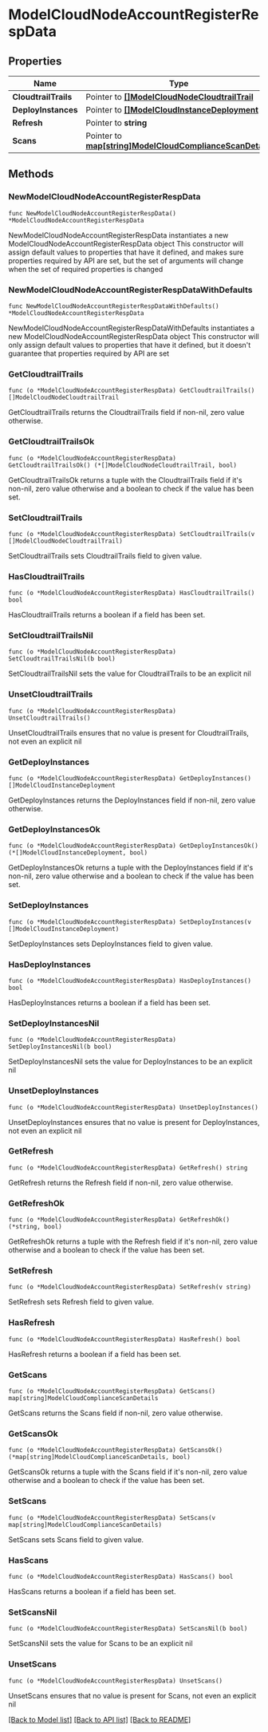 # ModelCloudNodeAccountRegisterRespData

## Properties

Name | Type | Description | Notes
------------ | ------------- | ------------- | -------------
**CloudtrailTrails** | Pointer to [**[]ModelCloudNodeCloudtrailTrail**](ModelCloudNodeCloudtrailTrail.md) |  | [optional] 
**DeployInstances** | Pointer to [**[]ModelCloudInstanceDeployment**](ModelCloudInstanceDeployment.md) |  | [optional] 
**Refresh** | Pointer to **string** |  | [optional] 
**Scans** | Pointer to [**map[string]ModelCloudComplianceScanDetails**](ModelCloudComplianceScanDetails.md) |  | [optional] 

## Methods

### NewModelCloudNodeAccountRegisterRespData

`func NewModelCloudNodeAccountRegisterRespData() *ModelCloudNodeAccountRegisterRespData`

NewModelCloudNodeAccountRegisterRespData instantiates a new ModelCloudNodeAccountRegisterRespData object
This constructor will assign default values to properties that have it defined,
and makes sure properties required by API are set, but the set of arguments
will change when the set of required properties is changed

### NewModelCloudNodeAccountRegisterRespDataWithDefaults

`func NewModelCloudNodeAccountRegisterRespDataWithDefaults() *ModelCloudNodeAccountRegisterRespData`

NewModelCloudNodeAccountRegisterRespDataWithDefaults instantiates a new ModelCloudNodeAccountRegisterRespData object
This constructor will only assign default values to properties that have it defined,
but it doesn't guarantee that properties required by API are set

### GetCloudtrailTrails

`func (o *ModelCloudNodeAccountRegisterRespData) GetCloudtrailTrails() []ModelCloudNodeCloudtrailTrail`

GetCloudtrailTrails returns the CloudtrailTrails field if non-nil, zero value otherwise.

### GetCloudtrailTrailsOk

`func (o *ModelCloudNodeAccountRegisterRespData) GetCloudtrailTrailsOk() (*[]ModelCloudNodeCloudtrailTrail, bool)`

GetCloudtrailTrailsOk returns a tuple with the CloudtrailTrails field if it's non-nil, zero value otherwise
and a boolean to check if the value has been set.

### SetCloudtrailTrails

`func (o *ModelCloudNodeAccountRegisterRespData) SetCloudtrailTrails(v []ModelCloudNodeCloudtrailTrail)`

SetCloudtrailTrails sets CloudtrailTrails field to given value.

### HasCloudtrailTrails

`func (o *ModelCloudNodeAccountRegisterRespData) HasCloudtrailTrails() bool`

HasCloudtrailTrails returns a boolean if a field has been set.

### SetCloudtrailTrailsNil

`func (o *ModelCloudNodeAccountRegisterRespData) SetCloudtrailTrailsNil(b bool)`

 SetCloudtrailTrailsNil sets the value for CloudtrailTrails to be an explicit nil

### UnsetCloudtrailTrails
`func (o *ModelCloudNodeAccountRegisterRespData) UnsetCloudtrailTrails()`

UnsetCloudtrailTrails ensures that no value is present for CloudtrailTrails, not even an explicit nil
### GetDeployInstances

`func (o *ModelCloudNodeAccountRegisterRespData) GetDeployInstances() []ModelCloudInstanceDeployment`

GetDeployInstances returns the DeployInstances field if non-nil, zero value otherwise.

### GetDeployInstancesOk

`func (o *ModelCloudNodeAccountRegisterRespData) GetDeployInstancesOk() (*[]ModelCloudInstanceDeployment, bool)`

GetDeployInstancesOk returns a tuple with the DeployInstances field if it's non-nil, zero value otherwise
and a boolean to check if the value has been set.

### SetDeployInstances

`func (o *ModelCloudNodeAccountRegisterRespData) SetDeployInstances(v []ModelCloudInstanceDeployment)`

SetDeployInstances sets DeployInstances field to given value.

### HasDeployInstances

`func (o *ModelCloudNodeAccountRegisterRespData) HasDeployInstances() bool`

HasDeployInstances returns a boolean if a field has been set.

### SetDeployInstancesNil

`func (o *ModelCloudNodeAccountRegisterRespData) SetDeployInstancesNil(b bool)`

 SetDeployInstancesNil sets the value for DeployInstances to be an explicit nil

### UnsetDeployInstances
`func (o *ModelCloudNodeAccountRegisterRespData) UnsetDeployInstances()`

UnsetDeployInstances ensures that no value is present for DeployInstances, not even an explicit nil
### GetRefresh

`func (o *ModelCloudNodeAccountRegisterRespData) GetRefresh() string`

GetRefresh returns the Refresh field if non-nil, zero value otherwise.

### GetRefreshOk

`func (o *ModelCloudNodeAccountRegisterRespData) GetRefreshOk() (*string, bool)`

GetRefreshOk returns a tuple with the Refresh field if it's non-nil, zero value otherwise
and a boolean to check if the value has been set.

### SetRefresh

`func (o *ModelCloudNodeAccountRegisterRespData) SetRefresh(v string)`

SetRefresh sets Refresh field to given value.

### HasRefresh

`func (o *ModelCloudNodeAccountRegisterRespData) HasRefresh() bool`

HasRefresh returns a boolean if a field has been set.

### GetScans

`func (o *ModelCloudNodeAccountRegisterRespData) GetScans() map[string]ModelCloudComplianceScanDetails`

GetScans returns the Scans field if non-nil, zero value otherwise.

### GetScansOk

`func (o *ModelCloudNodeAccountRegisterRespData) GetScansOk() (*map[string]ModelCloudComplianceScanDetails, bool)`

GetScansOk returns a tuple with the Scans field if it's non-nil, zero value otherwise
and a boolean to check if the value has been set.

### SetScans

`func (o *ModelCloudNodeAccountRegisterRespData) SetScans(v map[string]ModelCloudComplianceScanDetails)`

SetScans sets Scans field to given value.

### HasScans

`func (o *ModelCloudNodeAccountRegisterRespData) HasScans() bool`

HasScans returns a boolean if a field has been set.

### SetScansNil

`func (o *ModelCloudNodeAccountRegisterRespData) SetScansNil(b bool)`

 SetScansNil sets the value for Scans to be an explicit nil

### UnsetScans
`func (o *ModelCloudNodeAccountRegisterRespData) UnsetScans()`

UnsetScans ensures that no value is present for Scans, not even an explicit nil

[[Back to Model list]](../README.md#documentation-for-models) [[Back to API list]](../README.md#documentation-for-api-endpoints) [[Back to README]](../README.md)


